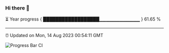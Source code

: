 ### Hi there 👋

⏳ Year progress { ██████████████████▁▁▁▁▁▁▁▁▁▁▁▁ } 61.65 %

---

⏰ Updated on Mon, 14 Aug 2023 00:54:11 GMT

![Progress Bar CI](https://github.com/JuvenileQ/Progress-Bar-CI/workflows/main/badge.svg)
